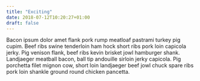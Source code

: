 ```yaml
---
title: "Exciting"
date: 2018-07-12T10:20:27+01:00
draft: false
---
```


Bacon ipsum dolor amet flank pork rump meatloaf pastrami turkey pig cupim. Beef ribs swine tenderloin ham hock short ribs pork loin capicola jerky. Pig venison flank, beef ribs kevin brisket jowl hamburger shank. Landjaeger meatball bacon, ball tip andouille sirloin jerky capicola. Pig porchetta filet mignon cow, short loin landjaeger beef jowl chuck spare ribs pork loin shankle ground round chicken pancetta.